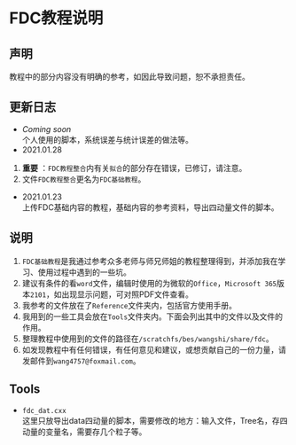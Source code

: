 # FDC教程说明  
## 声明  
教程中的部分内容没有明确的参考，如因此导致问题，恕不承担责任。  
## 更新日志  
- *Coming soon*  
个人使用的脚本，系统误差与统计误差的做法等。  
- 2021.01.28  
1. **重要** ：`FDC教程整合`内有关`拟合`的部分存在错误，已修订，请注意。  
2. 文件`FDC教程整合`更名为`FDC基础教程`。  
- 2021.01.23  
上传FDC基础内容的教程，基础内容的参考资料，导出四动量文件的脚本。  
## 说明  
1. `FDC基础教程`是我通过参考众多老师与师兄师姐的教程整理得到，并添加我在学习、使用过程中遇到的一些坑。  
2. 建议有条件的看`word`文件，编辑时使用的为微软的`Office`，`Microsoft 365`版本`2101`，如出现显示问题，可对照PDF文件查看。  
3. 我参考的文件放在了`Reference`文件夹内，包括官方使用手册。  
4. 我用到的一些工具会放在`Tools`文件夹内。下面会列出其中的文件以及文件的作用。  
5. 整理教程中使用到的文件的路径在`/scratchfs/bes/wangshi/share/fdc`。  
6. 如发现教程中有任何错误，有任何意见和建议，或想贡献自己的一份力量，请发邮件到`wang4757@foxmail.com`。  
## Tools  
- `fdc_dat.cxx`  
这里只放导出data四动量的脚本，需要修改的地方：输入文件，Tree名，存四动量的变量名，需要存几个粒子等。  
